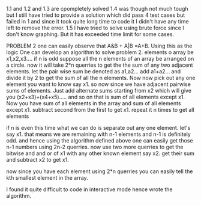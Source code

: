 1.1 and 1.2 and 1.3 are cpompletely solved
1.4 was though not much tough but I still have tried to provide a solution which did pass 4 test cases but failed in 1 and since it took quite long time to code it I didn't have any time left to remove the error. 1.5 I have tried to solve using brute force since I don't know graphing. But it has exceeded time limit for some cases.

PROBLEM 2
one can easily observe that A&B + A|B =A+B. Using this as the logic One can develop an algorithm to solve problem 2. 
elements o array be x1,x2,x3....
if n is odd
suppose all the n elements of an array be arranged on a circle. now it will take 2*n querries to get the the sum of any two adjacent elements. let the pair wise sum be denoted as a1,a2...
add a1+a2... and divide it by 2 to get the sum of all the n elements. Now now pick out any one element you want to know say x1. so now since we have adjacent pairwise sums of elements. Just add alternate sums starting from x2 which will give you (x2+x3)+(x4+x5)..... and so on that is sum of all elements except x1.
Now you have sum of all elements in the array and sum of all elements except x1. subtract second from the first to get x1. repeat it n times to get all elements

if n is even
this time what we can do is separate out any one element. let's say x1. that means we are remaining with n-1 elements and n-1 is definitely odd. and hence using the algorithm defined above one can easily get those n-1 numbers using 2n-2 querries. now use two more querries to get the bitwise and and or of x1 with any other known element say x2. get their sum and subtract x2 to get x1.


now since you have each element using 2*n querries you can easily tell the kth smallest element in the array.

I found it quite difficult to code in interactive mode hence wrote the algorithm.
